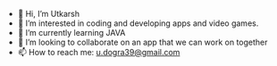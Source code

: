 - 👋 Hi, I’m Utkarsh
- 👀 I’m interested in coding and developing apps and video games.
- 🌱 I’m currently learning JAVA
- 💞️ I’m looking to collaborate on an app that we can work on together
- 📫 How to reach me: u.dogra39@gmail.com

<!---
Yaderixofficial/Yaderixofficial is a ✨ special ✨ repository because its `README.md` (this file) appears on your GitHub profile.
You can click the Preview link to take a look at your changes.
--->
